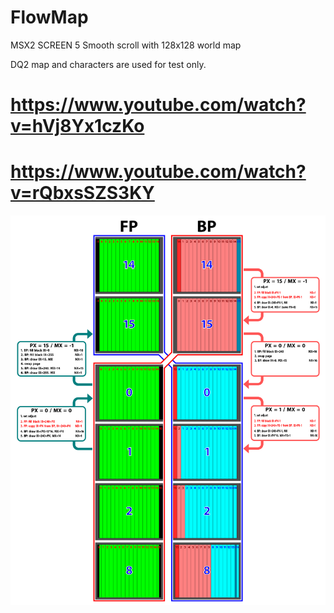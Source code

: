 # FlowMap
MSX2 SCREEN 5 Smooth scroll with 128x128 world map

DQ2 map and characters are used for test only.

# https://www.youtube.com/watch?v=hVj8Yx1czKo
# https://www.youtube.com/watch?v=rQbxsSZS3KY

![flowmap](reference/flowmap2.png)
